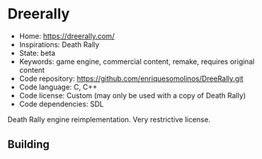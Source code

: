 # Dreerally

- Home: https://dreerally.com/
- Inspirations: Death Rally
- State: beta
- Keywords: game engine, commercial content, remake, requires original content
- Code repository: https://github.com/enriquesomolinos/DreeRally.git
- Code language: C, C++
- Code license: Custom (may only be used with a copy of Death Rally)
- Code dependencies: SDL

Death Rally engine reimplementation.
Very restrictive license.

## Building
